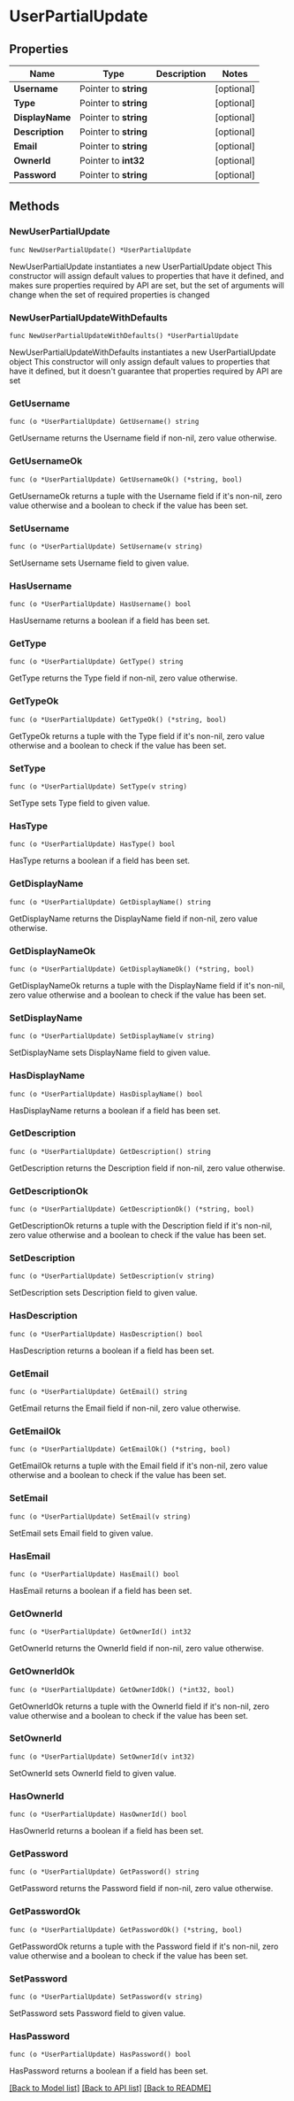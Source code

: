 # UserPartialUpdate

## Properties

Name | Type | Description | Notes
------------ | ------------- | ------------- | -------------
**Username** | Pointer to **string** |  | [optional] 
**Type** | Pointer to **string** |  | [optional] 
**DisplayName** | Pointer to **string** |  | [optional] 
**Description** | Pointer to **string** |  | [optional] 
**Email** | Pointer to **string** |  | [optional] 
**OwnerId** | Pointer to **int32** |  | [optional] 
**Password** | Pointer to **string** |  | [optional] 

## Methods

### NewUserPartialUpdate

`func NewUserPartialUpdate() *UserPartialUpdate`

NewUserPartialUpdate instantiates a new UserPartialUpdate object
This constructor will assign default values to properties that have it defined,
and makes sure properties required by API are set, but the set of arguments
will change when the set of required properties is changed

### NewUserPartialUpdateWithDefaults

`func NewUserPartialUpdateWithDefaults() *UserPartialUpdate`

NewUserPartialUpdateWithDefaults instantiates a new UserPartialUpdate object
This constructor will only assign default values to properties that have it defined,
but it doesn't guarantee that properties required by API are set

### GetUsername

`func (o *UserPartialUpdate) GetUsername() string`

GetUsername returns the Username field if non-nil, zero value otherwise.

### GetUsernameOk

`func (o *UserPartialUpdate) GetUsernameOk() (*string, bool)`

GetUsernameOk returns a tuple with the Username field if it's non-nil, zero value otherwise
and a boolean to check if the value has been set.

### SetUsername

`func (o *UserPartialUpdate) SetUsername(v string)`

SetUsername sets Username field to given value.

### HasUsername

`func (o *UserPartialUpdate) HasUsername() bool`

HasUsername returns a boolean if a field has been set.

### GetType

`func (o *UserPartialUpdate) GetType() string`

GetType returns the Type field if non-nil, zero value otherwise.

### GetTypeOk

`func (o *UserPartialUpdate) GetTypeOk() (*string, bool)`

GetTypeOk returns a tuple with the Type field if it's non-nil, zero value otherwise
and a boolean to check if the value has been set.

### SetType

`func (o *UserPartialUpdate) SetType(v string)`

SetType sets Type field to given value.

### HasType

`func (o *UserPartialUpdate) HasType() bool`

HasType returns a boolean if a field has been set.

### GetDisplayName

`func (o *UserPartialUpdate) GetDisplayName() string`

GetDisplayName returns the DisplayName field if non-nil, zero value otherwise.

### GetDisplayNameOk

`func (o *UserPartialUpdate) GetDisplayNameOk() (*string, bool)`

GetDisplayNameOk returns a tuple with the DisplayName field if it's non-nil, zero value otherwise
and a boolean to check if the value has been set.

### SetDisplayName

`func (o *UserPartialUpdate) SetDisplayName(v string)`

SetDisplayName sets DisplayName field to given value.

### HasDisplayName

`func (o *UserPartialUpdate) HasDisplayName() bool`

HasDisplayName returns a boolean if a field has been set.

### GetDescription

`func (o *UserPartialUpdate) GetDescription() string`

GetDescription returns the Description field if non-nil, zero value otherwise.

### GetDescriptionOk

`func (o *UserPartialUpdate) GetDescriptionOk() (*string, bool)`

GetDescriptionOk returns a tuple with the Description field if it's non-nil, zero value otherwise
and a boolean to check if the value has been set.

### SetDescription

`func (o *UserPartialUpdate) SetDescription(v string)`

SetDescription sets Description field to given value.

### HasDescription

`func (o *UserPartialUpdate) HasDescription() bool`

HasDescription returns a boolean if a field has been set.

### GetEmail

`func (o *UserPartialUpdate) GetEmail() string`

GetEmail returns the Email field if non-nil, zero value otherwise.

### GetEmailOk

`func (o *UserPartialUpdate) GetEmailOk() (*string, bool)`

GetEmailOk returns a tuple with the Email field if it's non-nil, zero value otherwise
and a boolean to check if the value has been set.

### SetEmail

`func (o *UserPartialUpdate) SetEmail(v string)`

SetEmail sets Email field to given value.

### HasEmail

`func (o *UserPartialUpdate) HasEmail() bool`

HasEmail returns a boolean if a field has been set.

### GetOwnerId

`func (o *UserPartialUpdate) GetOwnerId() int32`

GetOwnerId returns the OwnerId field if non-nil, zero value otherwise.

### GetOwnerIdOk

`func (o *UserPartialUpdate) GetOwnerIdOk() (*int32, bool)`

GetOwnerIdOk returns a tuple with the OwnerId field if it's non-nil, zero value otherwise
and a boolean to check if the value has been set.

### SetOwnerId

`func (o *UserPartialUpdate) SetOwnerId(v int32)`

SetOwnerId sets OwnerId field to given value.

### HasOwnerId

`func (o *UserPartialUpdate) HasOwnerId() bool`

HasOwnerId returns a boolean if a field has been set.

### GetPassword

`func (o *UserPartialUpdate) GetPassword() string`

GetPassword returns the Password field if non-nil, zero value otherwise.

### GetPasswordOk

`func (o *UserPartialUpdate) GetPasswordOk() (*string, bool)`

GetPasswordOk returns a tuple with the Password field if it's non-nil, zero value otherwise
and a boolean to check if the value has been set.

### SetPassword

`func (o *UserPartialUpdate) SetPassword(v string)`

SetPassword sets Password field to given value.

### HasPassword

`func (o *UserPartialUpdate) HasPassword() bool`

HasPassword returns a boolean if a field has been set.


[[Back to Model list]](../README.md#documentation-for-models) [[Back to API list]](../README.md#documentation-for-api-endpoints) [[Back to README]](../README.md)


